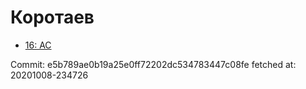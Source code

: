 # Коротаев
- [16: AC](16.md)

Commit: e5b789ae0b19a25e0ff72202dc534783447c08fe
 fetched at: 20201008-234726
